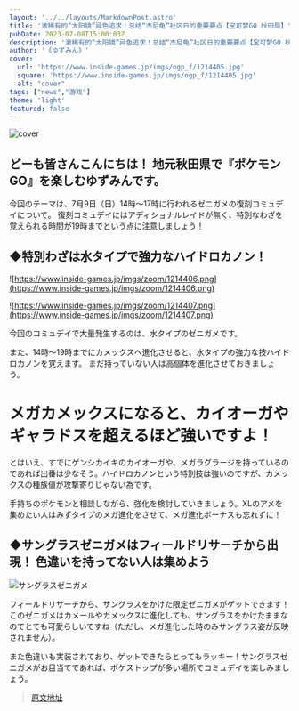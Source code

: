 ```yaml
---
layout: '../../layouts/MarkdownPost.astro'
title: '激稀有的“太阳镜”异色追求！总结“杰尼龟”社区日的重要要点【宝可梦GO 秋田局】'
pubDate: 2023-07-08T15:00:03Z
description: '激稀有的“太阳镜”异色追求！总结“杰尼龟”社区日的重要要点【宝可梦GO 秋田局】'
author: '《ゆずみん》'
cover:
  url: 'https://www.inside-games.jp/imgs/ogp_f/1214405.jpg'
  square: 'https://www.inside-games.jp/imgs/ogp_f/1214405.jpg'
  alt: "cover"
tags: ["news","游戏"]
theme: 'light'
featured: false
---
```


![cover](https://www.inside-games.jp/imgs/ogp_f/1214405.jpg)

## どーも皆さんこんにちは！ 地元秋田県で『ポケモンGO』を楽しむゆずみんです。

今回のテーマは、7月9日（日）14時～17時に行われるゼニガメの復刻コミュデイについて。 復刻コミュデイにはアディショナルレイドが無く、特別なわざを覚えられる時間が19時までという点に注意しましょう！

## ◆特別わざは水タイプで強力なハイドロカノン！

![https://www.inside-games.jp/imgs/zoom/1214406.png](https://www.inside-games.jp/imgs/zoom/1214406.png)

![https://www.inside-games.jp/imgs/zoom/1214407.png](https://www.inside-games.jp/imgs/zoom/1214407.png)

今回のコミュデイで大量発生するのは、水タイプのゼニガメです。

また、14時～19時までにカメックスへ進化させると、水タイプの強力な技ハイドロカノンを覚えます。 まだ持っていない人は高個体を進化させておきましょう。
# メガカメックスになると、カイオーガやギャラドスを超えるほど強いですよ！

とはいえ、すでにゲンシカイキのカイオーガや、メガラグラージを持っているのであれば出番は少なそう。ハイドロカノンという特別技は強いのですが、カメックスの種族値が攻撃寄りじゃない為です。

手持ちのポケモンと相談しながら、強化を検討していきましょう。XLのアメを集めたい人はみずタイプのメガ進化をさせて、メガ進化ボーナスも忘れずに！

## ◆サングラスゼニガメはフィールドリサーチから出現！ 色違いを持ってない人は集めよう

![サングラスゼニガメ](https://www.inside-games.jp/imgs/zoom/1214408.png)

フィールドリサーチから、サングラスをかけた限定ゼニガメがゲットできます！このゼニガメはカメールやカメックスに進化しても、サングラスをかけたままなのでとても可愛らしいですね（ただし、メガ進化した時のみサングラス姿が反映されません）。

また色違いも実装されており、ゲットできたらとってもラッキー！サングラスゼニガメがお目当てであれば、ポケストップが多い場所でコミュデイを楽しみましょう。

>[原文地址](https://www.inside-games.jp/article/2023/07/09/147089.html)  